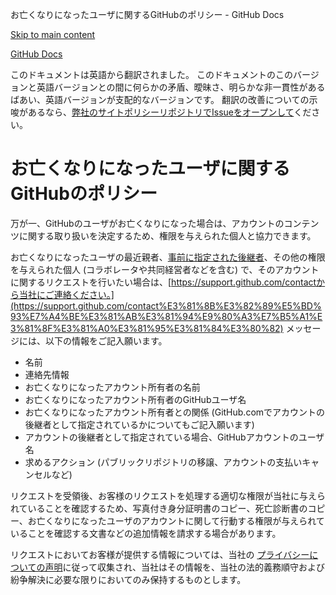 お亡くなりになったユーザに関するGitHubのポリシー - GitHub Docs

[Skip to main content](#main-content)

[](/ja)[GitHub Docs](/ja)

このドキュメントは英語から翻訳されました。 このドキュメントのこのバージョンと英語バージョンとの間に何らかの矛盾、曖昧さ、明らかな非一貫性があるばあい、英語バージョンが支配的なバージョンです。 翻訳の改善についての示唆があるなら、[弊社のサイトポリシーリポジトリでIssueをオープンして](https://github.com/github/site-policy/issues)ください。

お亡くなりになったユーザに関するGitHubのポリシー
==========

万が一、GitHubのユーザがお亡くなりになった場合は、アカウントのコンテンツに関する取り扱いを決定するため、権限を与えられた個人と協力できます。

お亡くなりになったユーザの最近親者、[事前に指定された後継者](/ja/github/setting-up-and-managing-your-github-user-account/maintaining-ownership-continuity-of-your-user-accounts-repositories)、その他の権限を与えられた個人 (コラボレータや共同経営者などを含む) で、そのアカウントに関するリクエストを行いたい場合は、[https://support.github.com/contactから当社にご連絡ください。](https://support.github.com/contact%E3%81%8B%E3%82%89%E5%BD%93%E7%A4%BE%E3%81%AB%E3%81%94%E9%80%A3%E7%B5%A1%E3%81%8F%E3%81%A0%E3%81%95%E3%81%84%E3%80%82) メッセージには、以下の情報をご記入願います。

* 名前
* 連絡先情報
* お亡くなりになったアカウント所有者の名前
* お亡くなりになったアカウント所有者のGitHubユーザ名
* お亡くなりになったアカウント所有者との関係 (GitHub.comでアカウントの後継者として指定されているかについてもご記入願います)
* アカウントの後継者として指定されている場合、GitHubアカウントのユーザ名
* 求めるアクション (パブリックリポジトリの移譲、アカウントの支払いキャンセルなど)

リクエストを受領後、お客様のリクエストを処理する適切な権限が当社に与えられていることを確認するため、写真付き身分証明書のコピー、死亡診断書のコピー、お亡くなりになったユーザのアカウントに関して行動する権限が与えられていることを確認する文書などの追加情報を請求する場合があります。

リクエストにおいてお客様が提供する情報については、当社の [プライバシーについての声明](/ja/github/site-policy/github-privacy-statement)に従って収集され、当社はその情報を、当社の法的義務順守および紛争解決に必要な限りにおいてのみ保持するものとします。
